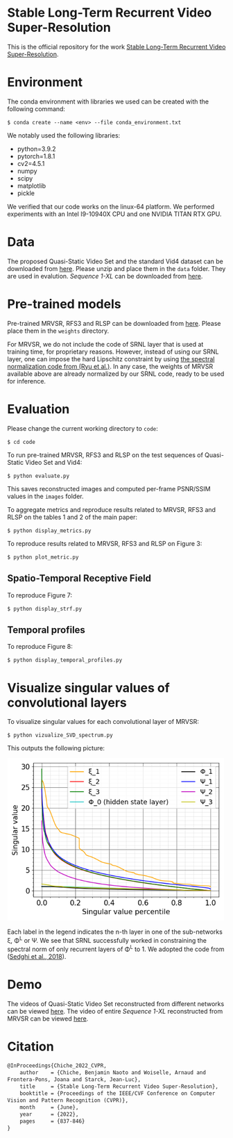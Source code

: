 # Stable Long-Term Recurrent Video Super-Resolution
This is the official repository for the work [Stable Long-Term Recurrent Video Super-Resolution](https://openaccess.thecvf.com/content/CVPR2022/html/Chiche_Stable_Long-Term_Recurrent_Video_Super-Resolution_CVPR_2022_paper.html).
# Environment
The conda environment with libraries we used can be created with the following command:

```
$ conda create --name <env> --file conda_environment.txt
```
We notably used the following libraries:
- python=3.9.2
- pytorch=1.8.1
- cv2=4.5.1
- numpy
- scipy
- matplotlib
- pickle

We verified that our code works on the linux-64 platform. We performed experiments with an Intel I9-10940X CPU and one NVIDIA TITAN RTX GPU.
# Data
The proposed Quasi-Static Video Set and the standard Vid4 dataset can be downloaded from [here](https://drive.google.com/drive/folders/1mbndVeCqdBs-flk-Z_s-ISJZISNYZ8XN?usp=sharing). Please unzip and place them in the `data` folder. They are used in evalution. *Sequence 1-XL* can be downloaded from [here](https://drive.google.com/file/d/1VKhLM8vjhFDgWy6f51yTI9dMaW1BVspe/view?usp=sharing).
# Pre-trained models
Pre-trained MRVSR, RFS3 and RLSP can be downloaded from [here](https://drive.google.com/drive/folders/1EzMWzV2sIJ4WYQycvedBoCqCNZP0BOD9?usp=sharing). Please place them in the `weights` directory.

For MRVSR, we do not include the code of SRNL layer that is used at training time, for proprietary reasons. However, instead of using our SRNL layer, one can impose the hard Lipschitz constraint by using [the spectral normalization code from (Ryu et al.)](https://github.com/uclaopt/Provable_Plug_and_Play/). In any case, the weights of MRVSR available above are already normalized by our SRNL code, ready to be used for inference. 

# Evaluation
Please change the current working directory to `code`:
```
$ cd code 
```

To run pre-trained MRVSR, RFS3 and RLSP on the test sequences of Quasi-Static Video Set and Vid4:
```
$ python evaluate.py
```
This saves reconstructed images and computed per-frame PSNR/SSIM values in the `images` folder.

To aggregate metrics and reproduce results related to MRVSR, RFS3 and RLSP on the tables 1 and 2 of the main paper:
```
$ python display_metrics.py
```

To reproduce results related to MRVSR, RFS3 and RLSP on Figure 3:
```
$ python plot_metric.py
```
## Spatio-Temporal Receptive Field
To reproduce Figure 7:
```
$ python display_strf.py
```
## Temporal profiles
To reproduce Figure 8:
```
$ python display_temporal_profiles.py
```
# Visualize singular values of convolutional layers 
To visualize singular values for each convolutional layer of MRVSR:
```
$ python vizualize_SVD_spectrum.py
```
This outputs the following picture:

<img src="https://github.com/bjmch/MRVSR/blob/master/pictures/SVD_MRVSR.png" width="500">

Each label in the legend indicates the n-th layer in one of the sub-networks ξ, Φ<sup>L</sup> or Ψ. We see that SRNL successfully worked in constraining the spectral norm of only recurrent layers of Φ<sup>L</sup> to 1. We adopted the code from ([Sedghi et al., 2018](https://github.com/brain-research/conv-sv)). 
# Demo
The videos of Quasi-Static Video Set reconstructed from different networks can be viewed [here](https://drive.google.com/drive/folders/14lBWeaYjDfffZ5RW-jn4ox-67lXcHl9R?usp=sharing). The video of entire *Sequence 1-XL* reconstructed from MRVSR can be viewed [here](https://drive.google.com/file/d/1xv6sSdm1Hkm-0KFFvvuunn7-oSKYtk_H/view?usp=sharing).
# Citation
```
@InProceedings{Chiche_2022_CVPR,
    author    = {Chiche, Benjamin Naoto and Woiselle, Arnaud and Frontera-Pons, Joana and Starck, Jean-Luc},
    title     = {Stable Long-Term Recurrent Video Super-Resolution},
    booktitle = {Proceedings of the IEEE/CVF Conference on Computer Vision and Pattern Recognition (CVPR)},
    month     = {June},
    year      = {2022},
    pages     = {837-846}
}
```
